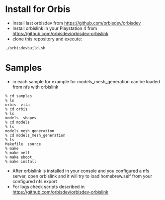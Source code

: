 # Install for Orbis
- Install last orbisdev from https://github.com/orbisdev/orbisdev
- Install orbislink in your Playstation 4 from https://github.com/orbisdev/orbisdev-orbislink
- clone this repository and execute:
```
./orbisdevbuild.sh
```

# Samples
- in each sample for example for models_mesh_generation can be loaded from nfs with orbislink
```
% cd samples
% ls
orbis  vita
% cd orbis
% ls
models	shapes
% cd models
% ls
models_mesh_generation
% cd models_mesh_generation
% ls
Makefile  source
% make
% make oelf
% make eboot
% make install
```
- After orbislink is installed in your console and you configured a nfs server, open orbislink and it will try to load homebrew.self from your configured nfs export
- For logs check scripts described in https://github.com/orbisdev/orbisdev-orbislink
